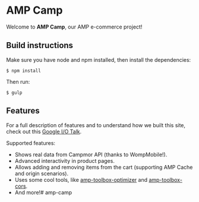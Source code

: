 # AMP Camp

Welcome to **AMP Camp**, our AMP e-commerce project!

## Build instructions

Make sure you have node and npm installed, then install the dependencies:

    $ npm install

Then run:

    $ gulp
    
## Features

For a full description of features and to understand how we built this site, check out this [Google I/O Talk](https://www.youtube.com/watch?v=6Lo7pVUCBeA).

Supported features:

 - Shows real data from Campmor API (thanks to WompMobile!).
 - Advanced interactivity in product pages. 
 - Allows adding and removing items from the cart (supporting AMP Cache and origin scenarios).
 - Uses some cool tools, like [amp-toolbox-optimizer](https://www.npmjs.com/package/amp-toolbox-optimizer) and [amp-toolbox-cors](https://www.npmjs.com/package/amp-toolbox-cors).
 - And more!# amp-camp
